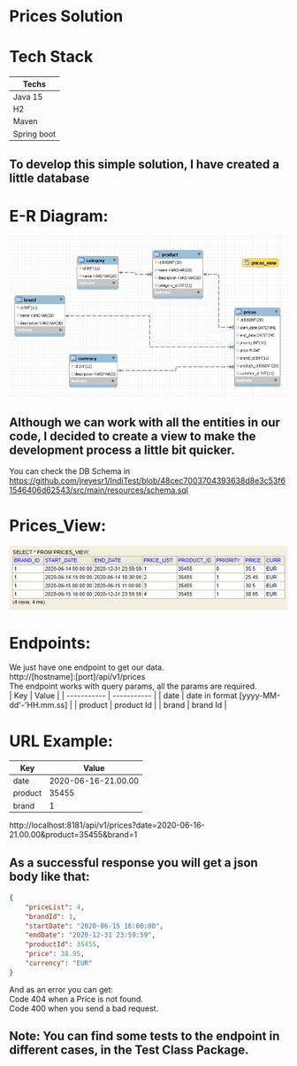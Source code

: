 
Prices Solution  
============ 
Tech Stack    
============
| Techs |
| ----------- |
| Java 15 |
| H2 |
| Maven |
| Spring boot |    

To develop this simple solution, I have created a little database    
------------

E-R Diagram:    
============
![Alt text](/mdResources/MER.png?raw=true "E-R Diagram")    

Although we can work with all the entities in our code, I decided to create a view to make the development process a little bit quicker.   
------------

You can check the DB Schema in https://github.com/jreyesr1/IndiTest/blob/48cec7003704393638d8e3c53f61546406d62543/src/main/resources/schema.sql    

Prices_View:    
============
![Alt text](/mdResources/View.png?raw=true "Prices_View")    


Endpoints: 
============   
We just have one endpoint to get our data.    
http://[hostname]:[port]/api/v1/prices   
The endpoint works with query params, all the params are required.   
| Key         | Value |
| ----------- | ----------- |
| date      | date in format [yyyy-MM-dd'-'HH.mm.ss] |
| product   | product Id        |
| brand   | brand Id        |    

URL Example:    
============

| Key         | Value |
| ----------- | ----------- |
| date      | 2020-06-16-21.00.00 |
| product   | 35455        |
| brand   | 1       |   

http://localhost:8181/api/v1/prices?date=2020-06-16-21.00.00&product=35455&brand=1    

As a successful response you will get a json body like that:   
------------
```json
{
    "priceList": 4,
    "brandId": 1,
    "startDate": "2020-06-15 16:00:00",
    "endDate": "2020-12-31 23:59:59",
    "productId": 35455,
    "price": 38.95,
    "currency": "EUR"
}
```
And as an error you can get:    
Code 404 when a Price is not found.    
Code 400 when you send a bad request.   

Note: You can find some tests to the endpoint in different cases, in the Test Class Package. 
------------ 







